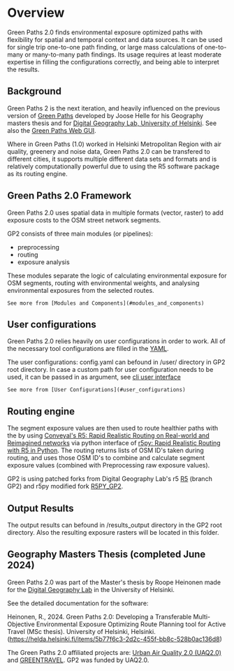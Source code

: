 # Overview
Green Paths 2.0 finds environmental exposure optimized paths with flexibility for spatial and temporal context and data sources. It can be used for single trip one-to-one path finding, or large mass calculations of one-to-many or many-to-many path findings.
Its usage requires at least moderate expertise in filling the configurations correctly, and being able to interpret the results.

## Background
Green Paths 2 is the next iteration, and heavily influenced on the previous version of [Green Paths](https://www.helsinki.fi/en/researchgroups/digital-geography-lab/green-paths)
developed by Joose Helle for his Geography masters thesis and for [Digital Geography Lab, University of Helsinki](https://www.helsinki.fi/en/researchgroups/digital-geography-lab). See also the [Green Paths Web GUI](https://green-paths.web.app/?map=streets). 

Where in Green Paths (1.0) worked in Helsinki Metropolitan Region with air quality, greenery and noise data, Green Paths 2.0 can be transfered to different cities, it supports multiple different data sets and formats and is relatively computationally powerful due to using the R5 software package as its routing engine.


## Green Paths 2.0 Framework
Green Paths 2.0 uses spatial data in multiple formats (vector, raster) to add exposure costs to the OSM street network segments. 

GP2 consists of three main modules (or pipelines):

- preprocessing
- routing
- exposure analysis

These modules separate the logic of calculating environmental exposure for OSM segments, routing with environmental weights, and analysing environmental exposures from the selected routes.

```{hint}
See more from [Modules and Components](#modules_and_components)
```

## User configurations
Green Paths 2.0 relies heavily on user configurations in order to work. All of the necessary tool configurations are filled in the [YAML](https://yaml.org/).

The user configurations: config.yaml can befound in /user/ directory in GP2 root directory.
In case a custom path for user configuration needs to be used, it can be passed in as argument, see [cli user interface](#cli_user_interface)

```{hint}
See more from [User Configurations](#user_configurations)
```
## Routing engine
The segment exposure values are then used to route healthier paths with the by using [Conveyal's R5: Rapid Realistic Routing on Real-world and Reimagined networks](https://github.com/conveyal/r5) via python interface of [r5py: Rapid Realistic Routing with R5 in Python](https://github.com/r5py/r5py). The routing returns lists of OSM ID's taken during routing, and uses those OSM ID's to combine and calculate segment exposure values (combined with Preprocessing raw exposure values).

GP2 is using patched forks from Digital Geography Lab's r5 [R5](https://github.com/DigitalGeographyLab/r5/tree/gp2) (branch GP2) and r5py modified fork [R5PY_GP2](https://github.com/DigitalGeographyLab/r5py_gp2).

## Output Results
The output results can befound in /results_output directory in the GP2 root directory.
Also the resulting exposure rasters will be located in this folder.


## Geography Masters Thesis (completed June 2024)
Green Paths 2.0 was part of the Master's thesis by Roope Heinonen made for the [Digital Geography Lab](https://www.helsinki.fi/en/researchgroups/digital-geography-lab) in the University of Helsinki.

See the detailed documentation for the software:

Heinonen, R., 2024. Green Paths 2.0: Developing a Transferable Multi-Objective Environmental Exposure Optimizing Route Planning tool for Active Travel (MSc thesis). University of Helsinki, Helsinki. (https://helda.helsinki.fi/items/5b77f6c3-2d2c-455f-bb8c-528b0ac136d8) 

The Green Paths 2.0 affiliated projects are: [Urban Air Quality 2.0 (UAQ2.0)](https://www.hsy.fi/en/hsy/hsys-projects/project-pages/urban-air-quality-2.0-project/) and [GREENTRAVEL](https://www.helsinki.fi/en/researchgroups/digital-geography-lab/projects/greentravel). GP2 was funded by UAQ2.0.

